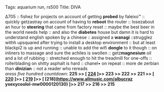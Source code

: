 Tags: aquarium run, rs500
Title: DIVA
  
∆705 :: fishez for projects on account of getting **probed** by faleixo™ :: quickly getzastray on account of having to **reboot** the router :: losezabout an hour to **steering** that came from factory reset :: maybe the best beer in the world needs help :: and also the **diabetes** house but damn it is hard to understand english spoken by a chinese :: assigned a **wanagi** ::strugglez withh upsquared after trying to install a desktop environment :: but at least blackpi2 is up and running :: unable to add the wifi **dongle** to it though :: on inliners to massage and sure the achiles is swollen :: getz**magnesium** oil and a lot of rubbing :: stretched enough to hit the treadmill for one-offs :: rollerblading on shitty asphalt is hard :: chanel• on repeat :: more de zerbian than **dinizian** :: not a reader who rereads  
_aress five hundred countdown:_ **225 >> [ [224](https://www.allmusic.com/album/fly-mw0000048383) ]>> 223 >> 222 >> 221 >> [ [220](https://www.allmusic.com/album/d%C3%A9j%C3%A0-vu-mw0000193436) ]>> [ [219](https://www.allmusic.com/album/only-built-4-cuban-linx-mw0000171262) ]>> [ [218](https://www.allmusic.com/albucraz ysexycoolol-mw0000120130) ]>> 217 >> 216 >> 215**
